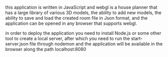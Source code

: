 this application is written in JavaScript and webgl is a house planner 
that has a large library of various 3D models, the ability to add new models, 
the ability to save and load the created room file in Json format, 
and the application can be opened in any browser that supports webgl. 

in order to deploy the application you need to install Node.js or some other tool to create a local server, 
after which you need to run the start-server.json file through nodemon and 
the application will be available in the browser along the path localhost:8080
